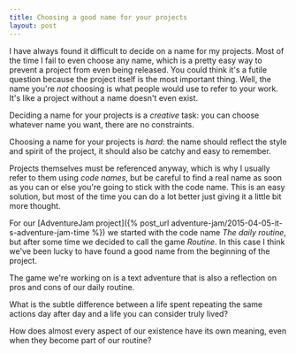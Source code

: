 ```yaml
---
title: Choosing a good name for your projects
layout: post
---
```


I have always found it difficult to decide on a name for my projects. Most of
the time I fail to even choose any name, which is a pretty easy way to prevent
a project from even being released. You could think it's a futile question
because the project itself is the most important thing. Well, the name you're
*not* choosing is what people would use to refer to your work. It's like a
project without a name doesn't even exist.

Deciding a name for your projects is a *creative* task: you can choose whatever
name you want, there are no constraints.

Choosing a name for your projects is *hard*: the name should reflect the style
and spirit of the project, it should also be catchy and easy to remember.

Projects themselves must be referenced anyway, which is why I usually refer to
them using *code names*, but be careful to find a real name as soon as you can
or else you're going to stick with the code name. This is an easy solution, but
most of the time you can do a lot better just giving it a little bit more
thought.

For our [AdventureJam project]({% post_url
adventure-jam/2015-04-05-it-s-adventure-jam-time %}) we started with the code
name *The daily routine*, but after some time we decided to call the game
*Routine*. In this case I think we've been lucky to have found a good name from
the beginning of the project.

The game we're working on is a text adventure that is also a reflection on pros
and cons of our daily routine.

What is the subtle difference between a life spent repeating the same actions
day after day and a life you can consider truly lived?

How does almost every aspect of our existence have its own meaning, even when
they become part of our routine?
